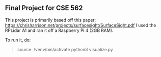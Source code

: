 ## Final Project for CSE 562

This project is primarily based off this paper: https://chrisharrison.net/projects/surfacesight/SurfaceSight.pdf
I used the RPLidar A1 and ran it off a Raspberry Pi 4 (2GB RAM).

To run it, do:
> source ./venv/bin/activate
> python3 visualize.py